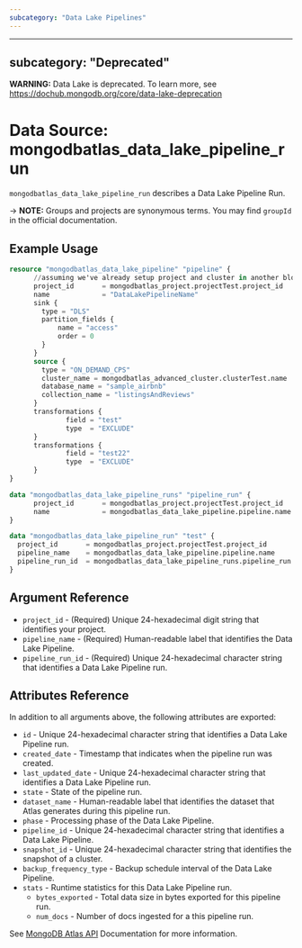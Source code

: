```yaml
---
subcategory: "Data Lake Pipelines"
---
```


---
subcategory: "Deprecated"    
---

**WARNING:** Data Lake is deprecated. To learn more, see <https://dochub.mongodb.org/core/data-lake-deprecation>

# Data Source: mongodbatlas_data_lake_pipeline_run

`mongodbatlas_data_lake_pipeline_run` describes a Data Lake Pipeline Run.


-> **NOTE:** Groups and projects are synonymous terms. You may find `groupId` in the official documentation.

## Example Usage

```terraform
resource "mongodbatlas_data_lake_pipeline" "pipeline" {
      //assuming we've already setup project and cluster in another block
      project_id       = mongodbatlas_project.projectTest.project_id
      name             = "DataLakePipelineName"
      sink {
        type = "DLS"
        partition_fields {
            name = "access"
            order = 0
        }
      }
      source {
        type = "ON_DEMAND_CPS"
        cluster_name = mongodbatlas_advanced_cluster.clusterTest.name
        database_name = "sample_airbnb"
        collection_name = "listingsAndReviews"
      }
      transformations {
              field = "test"
              type  = "EXCLUDE"
      }
      transformations {
              field = "test22"
              type  = "EXCLUDE"
      }
}

data "mongodbatlas_data_lake_pipeline_runs" "pipeline_run" {
      project_id       = mongodbatlas_project.projectTest.project_id
      name             = mongodbatlas_data_lake_pipeline.pipeline.name
}

data "mongodbatlas_data_lake_pipeline_run" "test" {
  project_id       = mongodbatlas_project.projectTest.project_id
  pipeline_name    = mongodbatlas_data_lake_pipeline.pipeline.name
  pipeline_run_id  = mongodbatlas_data_lake_pipeline_runs.pipeline_run.results.0.pipeline_run_id   # pipeline_run_id will only be returned if a schedule or ondemand run is active
}
```

## Argument Reference

* `project_id` - (Required) Unique 24-hexadecimal digit string that identifies your project.
* `pipeline_name` - (Required) Human-readable label that identifies the Data Lake Pipeline.
* `pipeline_run_id` - (Required) Unique 24-hexadecimal character string that identifies a Data Lake Pipeline run.

## Attributes Reference

In addition to all arguments above, the following attributes are exported:

* `id` - Unique 24-hexadecimal character string that identifies a Data Lake Pipeline run.
* `created_date` - Timestamp that indicates when the pipeline run was created.
* `last_updated_date` - Unique 24-hexadecimal character string that identifies a Data Lake Pipeline run.
* `state` - State of the pipeline run.
* `dataset_name` - Human-readable label that identifies the dataset that Atlas generates during this pipeline run.
* `phase` - Processing phase of the Data Lake Pipeline.
* `pipeline_id` - Unique 24-hexadecimal character string that identifies a Data Lake Pipeline.
* `snapshot_id` - Unique 24-hexadecimal character string that identifies the snapshot of a cluster.
* `backup_frequency_type` - Backup schedule interval of the Data Lake Pipeline.
* `stats` - Runtime statistics for this Data Lake Pipeline run.
  * `bytes_exported` - Total data size in bytes exported for this pipeline run.
  * `num_docs` - Number of docs ingested for a this pipeline run.

See [MongoDB Atlas API](https://www.mongodb.com/docs/atlas/reference/api-resources-spec/#tag/Data-Lake-Pipelines/operation/getPipelineRun) Documentation for more information.

